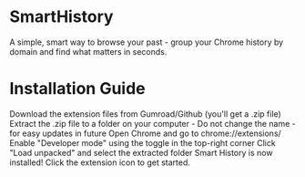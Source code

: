 # SmartHistory
A simple, smart way to browse your past - group your Chrome history by domain and find what matters in seconds.

# Installation Guide
Download the extension files from Gumroad/Github (you'll get a .zip file)
Extract the .zip file to a folder on your computer - Do not change the name - for easy updates in future
Open Chrome and go to chrome://extensions/
Enable "Developer mode" using the toggle in the top-right corner
Click "Load unpacked" and select the extracted folder
Smart History is now installed! Click the extension icon to get started.

